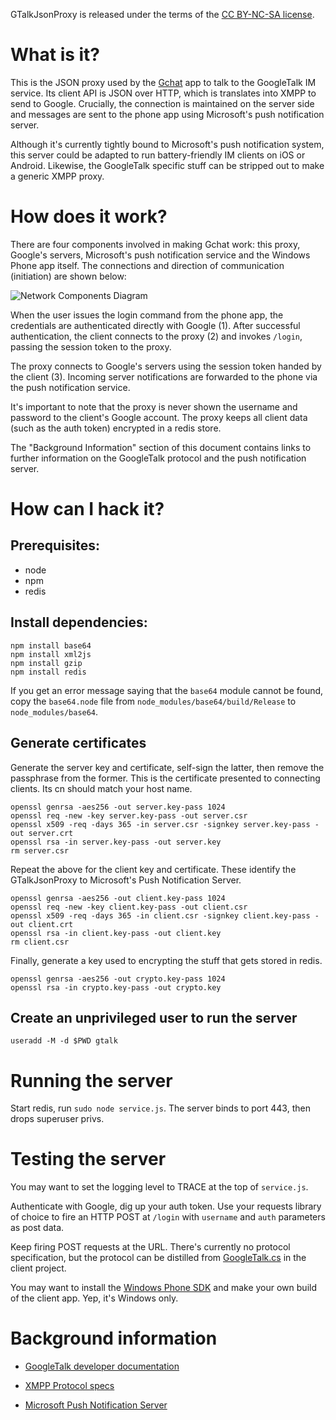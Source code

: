 GTalkJsonProxy is released under the terms of the [CC BY-NC-SA license][1].

# What is it?

This is the JSON proxy used by the [Gchat][2] app to talk to the GoogleTalk IM
service. Its client API is JSON over HTTP, which is translates into XMPP to
send to Google. Crucially, the connection is maintained on the server side and
messages are sent to the phone app using Microsoft's push notification server.

Although it's currently tightly bound to Microsoft's push notification system,
this server could be adapted to run battery-friendly IM clients on iOS or
Android. Likewise, the GoogleTalk specific stuff can be stripped out to make a
generic XMPP proxy.

# How does it work?

There are four components involved in making Gchat work: this proxy, Google's
servers, Microsoft's push notification service and the Windows Phone app
itself. The connections and direction of communication (initiation) are shown
below:

![Network Components Diagram](https://github.com/barend/gtalkjsonproxy/raw/master/docs/GTalkChat.Communication.png)

When the user issues the login command from the phone app, the credentials are
authenticated directly with Google (1). After successful authentication, the
client connects to the proxy (2) and invokes `/login`, passing the session
token to the proxy. 

The proxy connects to Google's servers using the session token handed by the
client (3). Incoming server notifications are forwarded to the phone via the
push notification service.

It's important to note that the proxy is never shown the username and password
to the client's Google account. The proxy keeps all client data (such as the
auth token) encrypted in a redis store.

The "Background Information" section of this document contains links to further
information on the GoogleTalk protocol and the push notification server.

# How can I hack it?

## Prerequisites:

* node
* npm
* redis

## Install dependencies:

    npm install base64
    npm install xml2js
    npm install gzip
    npm install redis

If you get an error message saying that the `base64` module cannot be found,
copy the `base64.node` file from `node_modules/base64/build/Release` to
`node_modules/base64`.

## Generate certificates

Generate the server key and certificate, self-sign the latter, then remove the
passphrase from the former. This is the certificate presented to connecting
clients. Its cn should match your host name.

    openssl genrsa -aes256 -out server.key-pass 1024
    openssl req -new -key server.key-pass -out server.csr
    openssl x509 -req -days 365 -in server.csr -signkey server.key-pass -out server.crt
    openssl rsa -in server.key-pass -out server.key
    rm server.csr 

Repeat the above for the client key and certificate. These identify the
GTalkJsonProxy to Microsoft's Push Notification Server. 

    openssl genrsa -aes256 -out client.key-pass 1024
    openssl req -new -key client.key-pass -out client.csr
    openssl x509 -req -days 365 -in client.csr -signkey client.key-pass -out client.crt
    openssl rsa -in client.key-pass -out client.key
    rm client.csr 

Finally, generate a key used to encrypting the stuff that gets stored in redis.

    openssl genrsa -aes256 -out crypto.key-pass 1024
    openssl rsa -in crypto.key-pass -out crypto.key

## Create an unprivileged user to run the server

    useradd -M -d $PWD gtalk

# Running the server

Start redis, run `sudo node service.js`. The server binds to port 443, then
drops superuser privs.

# Testing the server

You may want to set the logging level to TRACE at the top of `service.js`.

Authenticate with Google, dig up your auth token. Use your requests library of
choice to fire an HTTP POST at `/login` with `username` and `auth` parameters
as post data.

Keep firing POST requests at the URL. There's currently no protocol
specification, but the protocol can be distilled from [GoogleTalk.cs][3] in the
client project.

You may want to install the [Windows Phone SDK][7] and make your own build of
the client app. Yep, it's Windows only.

# Background information

* [GoogleTalk developer documentation][4]
* [XMPP Protocol specs][5]
* [Microsoft Push Notification Server][6]

  [1]: http://creativecommons.org/licenses/by-nc-sa/3.0/
  [2]: https://github.com/lhchavez/gtalkchat/
  [3]: https://github.com/lhchavez/gtalkchat/blob/master/Gchat/Protocol/GoogleTalk.cs
  [4]: http://code.google.com/apis/talk/talk_developers_home.html
  [5]: http://xmpp.org/xmpp-protocols/rfcs/
  [6]: http://msdn.microsoft.com/en-us/library/hh202945%28v=VS.92%29.aspx
  [7]: http://www.microsoft.com/visualstudio/en-us/products/2010-editions/windows-phone-developer-tools

